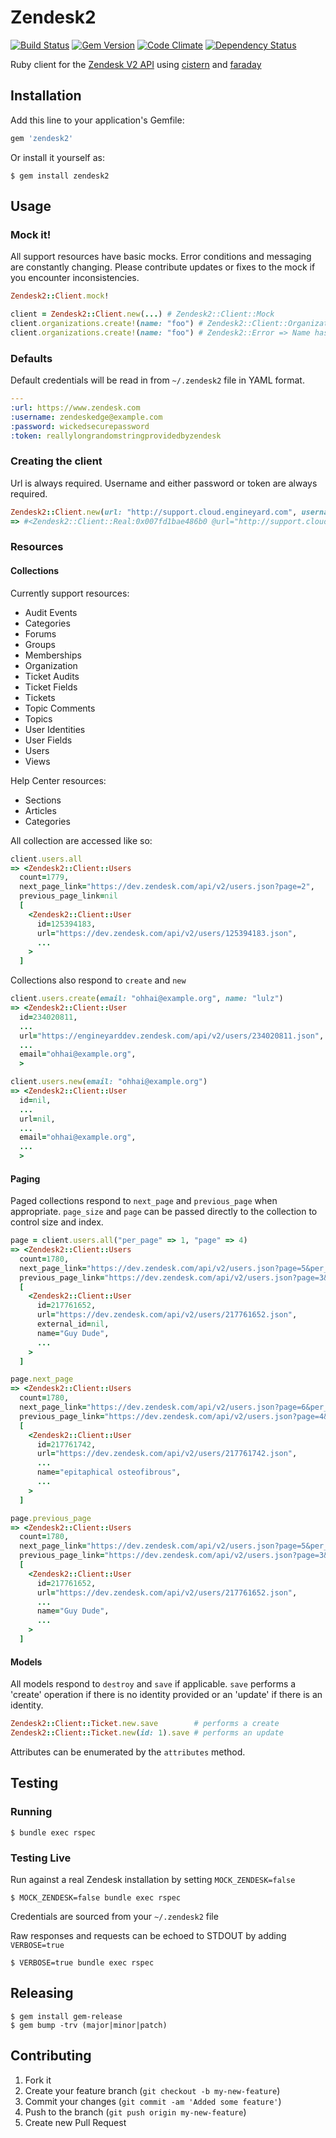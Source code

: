 # Zendesk2

[![Build Status](https://travis-ci.org/lanej/zendesk2.svg?branch=master)](http://travis-ci.org/lanej/zendesk2)
[![Gem Version](https://fury-badge.herokuapp.com/rb/zendesk2.png)](http://badge.fury.io/rb/zendesk2)
[![Code Climate](https://codeclimate.com/badge.png)](https://codeclimate.com/github/lanej/zendesk2)
[![Dependency Status](https://gemnasium.com/lanej/zendesk2.png)](https://gemnasium.com/lanej/zendesk2)

Ruby client for the [Zendesk V2 API](http://developer.zendesk.com/documentation/rest_api/introduction.html) using [cistern](https://github.com/lanej/cistern) and [faraday](https://github.com/technoweenie/faraday)

## Installation

Add this line to your application's Gemfile:
```ruby
gem 'zendesk2'
```
Or install it yourself as:

    $ gem install zendesk2

## Usage

### Mock it!

All support resources have basic mocks.  Error conditions and messaging are constantly changing. Please contribute updates or fixes to the mock if you encounter inconsistencies.

```ruby
Zendesk2::Client.mock!

client = Zendesk2::Client.new(...) # Zendesk2::Client::Mock
client.organizations.create!(name: "foo") # Zendesk2::Client::Organization
client.organizations.create!(name: "foo") # Zendesk2::Error => Name has already been taken
```

### Defaults

Default credentials will be read in from `~/.zendesk2` file in YAML format.

```yaml
---
:url: https://www.zendesk.com
:username: zendeskedge@example.com
:password: wickedsecurepassword
:token: reallylongrandomstringprovidedbyzendesk
```

### Creating the client

Url is always required. Username and either password or token are always required.

```ruby
Zendesk2::Client.new(url: "http://support.cloud.engineyard.com", username: "mate", token: "asdfghjkl1qwertyuiop5zxcvbnm3")
=> #<Zendesk2::Client::Real:0x007fd1bae486b0 @url="http://support.cloud.engineyard.com", @username="mate", @token="asdfghjkl1qwertyuiop5zxcvbnm3", …>
```

### Resources

#### Collections

Currently support resources:

* Audit Events
* Categories
* Forums
* Groups
* Memberships
* Organization
* Ticket Audits
* Ticket Fields
* Tickets
* Topic Comments
* Topics
* User Identities
* User Fields
* Users
* Views

Help Center resources:

* Sections
* Articles
* Categories

All collection are accessed like so:

```ruby
client.users.all
=> <Zendesk2::Client::Users
  count=1779,
  next_page_link="https://dev.zendesk.com/api/v2/users.json?page=2",
  previous_page_link=nil
  [
    <Zendesk2::Client::User
      id=125394183,
      url="https://dev.zendesk.com/api/v2/users/125394183.json",
      ...
    >
  ]
```

Collections also respond to `create` and `new`

```ruby
client.users.create(email: "ohhai@example.org", name: "lulz")
=> <Zendesk2::Client::User
  id=234020811,
  ...
  url="https://engineyarddev.zendesk.com/api/v2/users/234020811.json",
  ...
  email="ohhai@example.org",
  >
```

```ruby
client.users.new(email: "ohhai@example.org")
=> <Zendesk2::Client::User
  id=nil,
  ...
  url=nil,
  ...
  email="ohhai@example.org",
  ...
  >
```

#### Paging

Paged collections respond to `next_page` and `previous_page` when appropriate.  `page_size` and `page` can be passed directly to the collection to control size and index.

```ruby
page = client.users.all("per_page" => 1, "page" => 4)
=> <Zendesk2::Client::Users
  count=1780,
  next_page_link="https://dev.zendesk.com/api/v2/users.json?page=5&per_page=1",
  previous_page_link="https://dev.zendesk.com/api/v2/users.json?page=3&per_page=1"
  [
    <Zendesk2::Client::User
      id=217761652,
      url="https://dev.zendesk.com/api/v2/users/217761652.json",
      external_id=nil,
      name="Guy Dude",
      ...
    >
  ]
```

```ruby
page.next_page
=> <Zendesk2::Client::Users
  count=1780,
  next_page_link="https://dev.zendesk.com/api/v2/users.json?page=6&per_page=1",
  previous_page_link="https://dev.zendesk.com/api/v2/users.json?page=4&per_page=1"
  [
    <Zendesk2::Client::User
      id=217761742,
      url="https://dev.zendesk.com/api/v2/users/217761742.json",
      ...
      name="epitaphical osteofibrous",
      ...
    >
  ]
```

```ruby
page.previous_page
=> <Zendesk2::Client::Users
  count=1780,
  next_page_link="https://dev.zendesk.com/api/v2/users.json?page=5&per_page=1",
  previous_page_link="https://dev.zendesk.com/api/v2/users.json?page=3&per_page=1"
  [
    <Zendesk2::Client::User
      id=217761652,
      url="https://dev.zendesk.com/api/v2/users/217761652.json",
      ...
      name="Guy Dude",
      ...
    >
  ]
```

#### Models

All models respond to `destroy` and `save` if applicable.  `save` performs a 'create' operation if there is no identity provided or an 'update' if there is an identity.

```ruby
Zendesk2::Client::Ticket.new.save        # performs a create
Zendesk2::Client::Ticket.new(id: 1).save # performs an update
```

Attributes can be enumerated by the `attributes` method.

## Testing
### Running

    $ bundle exec rspec

### Testing Live

Run against a real Zendesk installation by setting ```MOCK_ZENDESK=false```

    $ MOCK_ZENDESK=false bundle exec rspec

Credentials are sourced from your ```~/.zendesk2``` file

Raw responses and requests can be echoed to STDOUT by adding ```VERBOSE=true```

    $ VERBOSE=true bundle exec rspec

## Releasing

    $ gem install gem-release
    $ gem bump -trv (major|minor|patch)

## Contributing

1. Fork it
2. Create your feature branch (`git checkout -b my-new-feature`)
3. Commit your changes (`git commit -am 'Added some feature'`)
4. Push to the branch (`git push origin my-new-feature`)
5. Create new Pull Request
